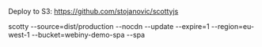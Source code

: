 Deploy to S3: https://github.com/stojanovic/scottyjs

scotty --source=dist/production --nocdn --update --expire=1 --region=eu-west-1 --bucket=webiny-demo-spa --spa